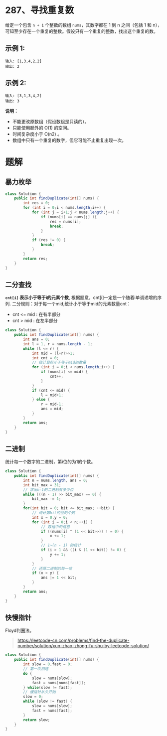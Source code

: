 # 287、寻找重复数
给定一个包含 `n + 1` 个整数的数组 `nums`，其数字都在 1 到 n 之间（包括 1 和 n），可知至少存在一个重复的整数。假设只有一个重复的整数，找出这个重复的数。

## 示例 1:
```
输入: [1,3,4,2,2]
输出: 2
```
## 示例 2:
```
输入: [3,1,3,4,2]
输出: 3
```
**说明：**

- 不能更改原数组（假设数组是只读的）。
- 只能使用额外的 O(1) 的空间。
- 时间复杂度小于 O(n2) 。
- 数组中只有一个重复的数字，但它可能不止重复出现一次。

# 题解
## 暴力枚举
```java
class Solution {
    public int findDuplicate(int[] nums) {
        int res = 0;
        for (int i = 0;i < nums.length;i++) {
            for (int j = i+1;j < nums.length;j++) {
                if (nums[i] == nums[j] ){
                    res = nums[i];
                    break;
                }
            }
            if (res != 0) {
                break;
            }
        }
        return res;
    }
}
```

## 二分查找
**`cnt[i]` 表示小于等于i的元素个数**, 根据题意，cnt[i]一定是一个随着i单调递增的序列.
二分规则：对于每一个mid,统计小于等于mid的元素数量cnt：
- cnt <= mid : 在有半部分
- cnt > mid : 在左半部分
```java
class Solution {
    public int findDuplicate(int[] nums) {
        int ans = 0;
        int l = 1, r = nums.length - 1;
        while (l <= r) {
            int mid = (l+r)>>1;
            int cnt = 0;
            // 统计目标小于等于mid的数量
            for (int i = 0;i < nums.length;i++) {
                if (nums[i] <= mid) {
                    cnt++;
                }
            }
            if (cnt <= mid) {
                l = mid+1;
            } else {
                r = mid-1;
                ans = mid;
            }
        }
        return ans;
    }
}
```

## 二进制
统计每一个数字的二进制，第i位的为1的个数。
```java
class Solution {
    public int findDuplicate(int[] nums) {
        int n = nums.length, ans = 0;
        int bit_max = 31;
        // 求出n-1的二进制有多少位
        while (((n - 1) >> bit_max) == 0) {
            bit_max -= 1;
        }
        for(int bit = 0; bit <= bit_max; ++bit) {
            // 统计第bit的位的个数
            int x = 0,y = 0;
            for (int i = 0;i < n;++i) {
                // 数组中的信息
                if ((nums[i] ^ (1 << bit>>)) ! = 0) {
                    x += 1;
                }
                // 1~(n - 1) 的统计
                if (i > 1 && ((i & (1 << bit)) != 0) {
                    y += 1;
                }
            }
            // 还原二进制的每一位
            if (x > y) {
                ans |= 1 << bit;
            }
        }
        return ans;
    }
}
```
## 快慢指针
Floyd判圈法。

> https://leetcode-cn.com/problems/find-the-duplicate-number/solution/xun-zhao-zhong-fu-shu-by-leetcode-solution/
```java
class Solution {
    public int findDuplicate(int[] nums) {
        int slow = 0,fast = 0;
        // 第一次相遇
        do {
            slow = nums[slow];
            fast = nums[nums[fast]];
        } while(slow != fast);
        // 慢指针从头开始
        slow = 0;
        while (slow != fast) {
            slow = nums[slow];
            fast = nums[fast];
        }
        return slow;
    }
}
```